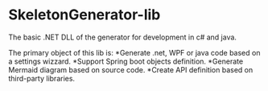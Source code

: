 # SkeletonGenerator-lib
The basic .NET DLL of the generator for development in c# and java.


The primary object of this lib is:
*Generate .net, WPF or java code based on a settings wizzard.
*Support Spring boot objects definition.
*Generate Mermaid diagram based on source code.
*Create API definition based on third-party libraries.
